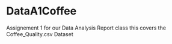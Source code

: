 # DataA1Coffee
Assignement 1 for our Data Analysis Report class this covers the Coffee_Quality.csv Dataset
